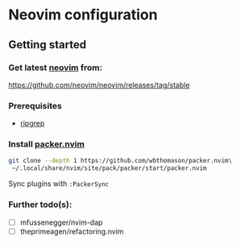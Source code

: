 # Neovim configuration

## Getting started

### Get latest [neovim](https://github.com/wbthomason/packer.nvim) from:

https://github.com/neovim/neovim/releases/tag/stable

### Prerequisites

- [ripgrep](https://github.com/BurntSushi/ripgrep)

### Install [packer.nvim](https://github.com/wbthomason/packer.nvim)

``` bash
git clone --depth 1 https://github.com/wbthomason/packer.nvim\
 ~/.local/share/nvim/site/pack/packer/start/packer.nvim
 ```

 Sync plugins with `:PackerSync`

### Further todo(s):

- [ ] mfussenegger/nvim-dap
- [ ] theprimeagen/refactoring.nvim
